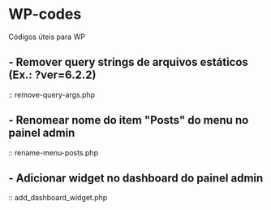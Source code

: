 # WP-codes
Códigos úteis para WP

## - Remover query strings de arquivos estáticos (Ex.: ?ver=6.2.2)
:: remove-query-args.php

## - Renomear nome do item "Posts" do menu no painel admin
:: rename-menu-posts.php

## - Adicionar widget no dashboard do painel admin
:: add_dashboard_widget.php
